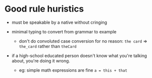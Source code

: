 # Good rule huristics

- must be speakable by a native without cringing
- minimal typing to convert from grammar to example
	- don't do convoluted case conversion for no reason:  `the card` => `the_card` rather than `theCard`

- if a high-school educated person doesn't know what you're talking about, you're doing it wrong.
	- eg: simple math expressions are fine
		`a = this + that`
